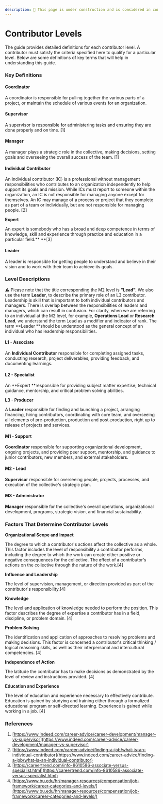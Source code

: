 ```yaml
---
description: 🚧 This page is under construction and is considered in complete 🚧
---
```


# Contributor Levels

The guide provides detailed definitions for each contributor level. A contributor must satisfy the criteria specified here to qualify for a particular level. Below are some definitions of key terms that will help in understanding this guide.

### Key Definitions

#### Coordinator

A coordinator is responsible for pulling together the various parts of a project, or maintain the schedule of various events for an organization.

#### Supervisor

A supervisor is responsible for administering tasks and ensuring they are done properly and on time. \[1]

#### Manager

A manager plays a strategic role in the collective, making decisions, setting goals and overseeing the overall success of the team. \[1]

#### Individual Contributor

An individual contributor (IC) is a professional without management responsibilities who contributes to an organization independently to help support its goals and mission. While ICs must report to someone within the organization, an IC is not responsible for managing anyone except for themselves. An IC may manage of a process or project that they complete as part of a team or individually, but are not responsible for managing people. \[2]

**Expert**

An expert is somebody who has a broad and deep competence in terms of knowledge, skill and experience through practice and education in a particular field.** **\[3]

#### **Leader**

A leader is responsible for getting people to understand and believe in their vision and to work with their team to achieve its goals.

### Level Descriptions

⚠️ Please note that the title corresponding the M2 level is **"Lead".** We also use the term **Leader**, to describe the primary role of an L3 contributor. Leadership is skill that is important to both individual contributors and managers. There is overlap between the responsibilities of leaders and managers, which can result in confusion. For clarity, when we are referring to an individual at the M2 level, for example, **Operations Lead** or **Research Lead**, we understand the term Lead as a modifier and indicator of rank. The term **Leader **should be understood as the general concept of an individual who has leadership responsibilities.

#### L1 - Associate

An **Individual Contributor** responsible for completing assigned tasks, conducting research, project deliverables, providing feedback, and documenting learnings.

#### L2 - Specialist

An **Expert **responsible for providing subject matter expertise, technical guidance, mentorship, and critical problem solving abilities.

**L3 - Producer**

A **Leader** responsible for finding and launching a project, arranging financing, hiring contributors, coordinating with core team, and overseeing all elements of pre-production, production and post-production, right up to release of projects and services.

#### M1 - Support

**Coordinator** responsible for supporting organizational development, ongoing projects, and providing peer support, mentorship, and guidance to junior contributors, new members, and external stakeholders.

#### M2 - Lead

**Supervisor** responsible for overseeing people, projects, processes, and execution of the collective's strategic plan.

#### M3 - Administrator

**Manager** responsible for the collective's overall operations, organizational development, programs, strategic vision, and financial sustainability.

### Factors That Determine Contributor Levels

**Organizational Scope and Impact**

The degree to which a contributor's actions affect the collective as a whole. This factor includes the level of responsibility a contributor performs, including the degree to which the work can create either positive or negative consequences for the collective. The effect of a contributor's actions on the collective through the nature of the work.\[4]

**Influence and Leadership**

The level of supervision, management, or direction provided as part of the contributor's responsibility.\[4]

**Knowledge**

The level and application of knowledge needed to perform the position. This factor describes the degree of expertise a contributor has in a field, discipline, or problem domain. \[4]

**Problem Solving**

The identification and application of approaches to resolving problems and making decisions. This factor is concerned a contributor's critical thinking / logical reasoning skills, as well as their interpersonal and intercultural competencies. \[4]

**Independence of Action**

The latitude the contributor has to make decisions as demonstrated by the level of review and instructions provided. \[4]

**Education and Experience**

The level of education and experience necessary to effectively contribute. Education is gained by studying and training either through a formalized educational program or self-directed learning. Experience is gained while working in a job. \[4]

### References

1. [https://www.indeed.com/career-advice/career-development/manager-vs-supervisor](https://www.indeed.com/career-advice/career-development/manager-vs-supervisor)
2. [https://www.indeed.com/career-advice/finding-a-job/what-is-an-individual-contributor](https://www.indeed.com/career-advice/finding-a-job/what-is-an-individual-contributor)
3. [https://careertrend.com/info-8610586-associate-versus-specialist.html](https://careertrend.com/info-8610586-associate-versus-specialist.html)
4. [https://www.bu.edu/hr/manager-resources/compensation/job-framework/career-categories-and-levels/](https://www.bu.edu/hr/manager-resources/compensation/job-framework/career-categories-and-levels/)
